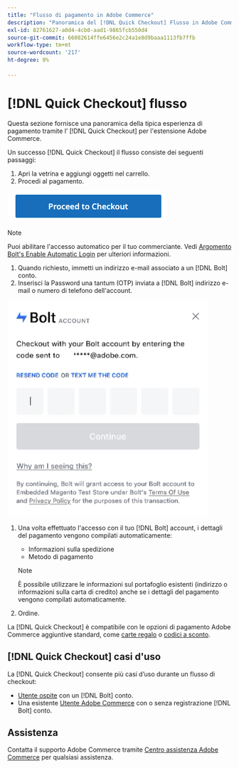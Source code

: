 ```yaml
---
title: "Flusso di pagamento in Adobe Commerce"
description: "Panoramica del [!DNL Quick Checkout] Flusso in Adobe Commerce."
exl-id: 82761627-a0d4-4cb0-aad1-9865fcb550d4
source-git-commit: 66082614ffe6456e2c24a1e8d9baaa1113fb7ffb
workflow-type: tm+mt
source-wordcount: '217'
ht-degree: 0%

---
```


# [!DNL Quick Checkout] flusso

Questa sezione fornisce una panoramica della tipica esperienza di pagamento tramite l’ [!DNL Quick Checkout] per l&#39;estensione Adobe Commerce.

Un successo [!DNL Quick Checkout] il flusso consiste dei seguenti passaggi:

1. Apri la vetrina e aggiungi oggetti nel carrello.
1. Procedi al pagamento.

![Pagamento](assets/proceed-checkout.png)

>[!NOTE]
>
> Puoi abilitare l&#39;accesso automatico per il tuo commerciante. Vedi [Argomento Bolt&#39;s Enable Automatic Login](https://help.bolt.com/products/embedded/direct-api/auto-login/) per ulteriori informazioni.

1. Quando richiesto, immetti un indirizzo e-mail associato a un [!DNL Bolt] conto.
1. Inserisci la Password una tantum (OTP) inviata a [!DNL Bolt] indirizzo e-mail o numero di telefono dell&#39;account.

![Popup OTP](assets/pop-up.png)

1. Una volta effettuato l&#39;accesso con il tuo [!DNL Bolt] account, i dettagli del pagamento vengono compilati automaticamente:

   - Informazioni sulla spedizione
   - Metodo di pagamento

   >[!NOTE]
   >
   > È possibile utilizzare le informazioni sul portafoglio esistenti (indirizzo o informazioni sulla carta di credito) anche se i dettagli del pagamento vengono compilati automaticamente.

1. Ordine.

La [!DNL Quick Checkout] è compatibile con le opzioni di pagamento Adobe Commerce aggiuntive standard, come [carte regalo](https://docs.magento.com/user-guide/catalog/product-gift-card.html) o [codici a sconto](https://docs.magento.com/user-guide/marketing/price-rules-cart-coupon.html).

## [!DNL Quick Checkout] casi d&#39;uso

La [!DNL Quick Checkout] consente più casi d’uso durante un flusso di checkout:

- [Utente ospite](../quick-checkout/checkout-bolt.md) con un [!DNL Bolt] conto.
- Una esistente [Utente Adobe Commerce](../quick-checkout/checkout-adobe-commerce.md) con o senza registrazione [!DNL Bolt] conto.

## Assistenza

Contatta il supporto Adobe Commerce tramite [Centro assistenza Adobe Commerce](https://experienceleague.adobe.com/docs/commerce-knowledge-base/kb/overview.html) per qualsiasi assistenza.
